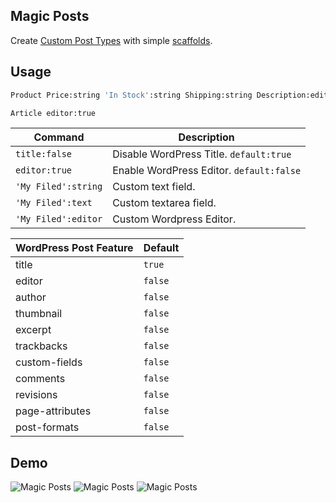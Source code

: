 Magic Posts
--------

Create [Custom Post Types](http://codex.wordpress.org/Post_Types#Custom_Types) with simple [scaffolds](http://en.wikipedia.org/wiki/Scaffold_\(programming\)).

Usage
--------

```bash
Product Price:string 'In Stock':string Shipping:string Description:editor
```

```bash
Article editor:true
```

Command | Description
--- | ---
`title:false` | Disable WordPress Title. `default:true`
`editor:true` | Enable WordPress Editor. `default:false`
`'My Filed':string` | Custom text field.
`'My Filed':text` | Custom textarea field.
`'My Filed':editor` | Custom Wordpress Editor.

WordPress Post Feature | Default
--- | ---
title | `true`
editor | `false`
author | `false`
thumbnail | `false`
excerpt | `false`
trackbacks | `false`
custom-fields | `false`
comments | `false`
revisions | `false`
page-attributes | `false`
post-formats | `false`

Demo
--------

![Magic Posts](http://gbaptista.com/images/m-p-01-s-b.png "Magic Posts")
![Magic Posts](http://gbaptista.com/images/m-p-02-s.png "Magic Posts")
![Magic Posts](http://gbaptista.com/images/m-p-03-s.png "Magic Posts")
